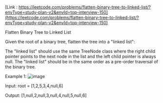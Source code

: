 [Link : https://leetcode.com/problems/flatten-binary-tree-to-linked-list/?envType=study-plan-v2&envId=top-interview-150](https://leetcode.com/problems/flatten-binary-tree-to-linked-list/?envType=study-plan-v2&envId=top-interview-150)

Flatten Binary Tree to Linked List

Given the root of a binary tree, flatten the tree into a "linked list":

The "linked list" should use the same TreeNode class where the right child pointer points to the next node in the list and the left child pointer is always null.
The "linked list" should be in the same order as a pre-order traversal of the binary tree.
 

Example 1:
![image](https://github.com/Viv0508/100-days-of-code/assets/95094911/14c7047c-eebd-48ea-bd89-5cb0b9705258)


Input: root = [1,2,5,3,4,null,6]

Output: [1,null,2,null,3,null,4,null,5,null,6]
